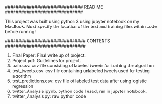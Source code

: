 ############################# READ ME #############################

This project was built using python 3 using jupyter notebook on my MacBook. Must specify the location of the test and training files within code before running!

############################## CONTENTS ##############################
1. Final Paper: Final write up of project.
2. Project.pdf: Guidelines for project.
3. train.csv: csv file consisting of labeled tweets for training the algorithm
4. test_tweets.csv: csv file containing unlabeled tweets used for testing algorithm
5. test_predictions.csv: csv file of labeled test data after using logistic regression
6. twitter_Analysis.ipynb: python code I used, ran in jupyter notebook.
7. twitter_Analysis.py: raw python code
